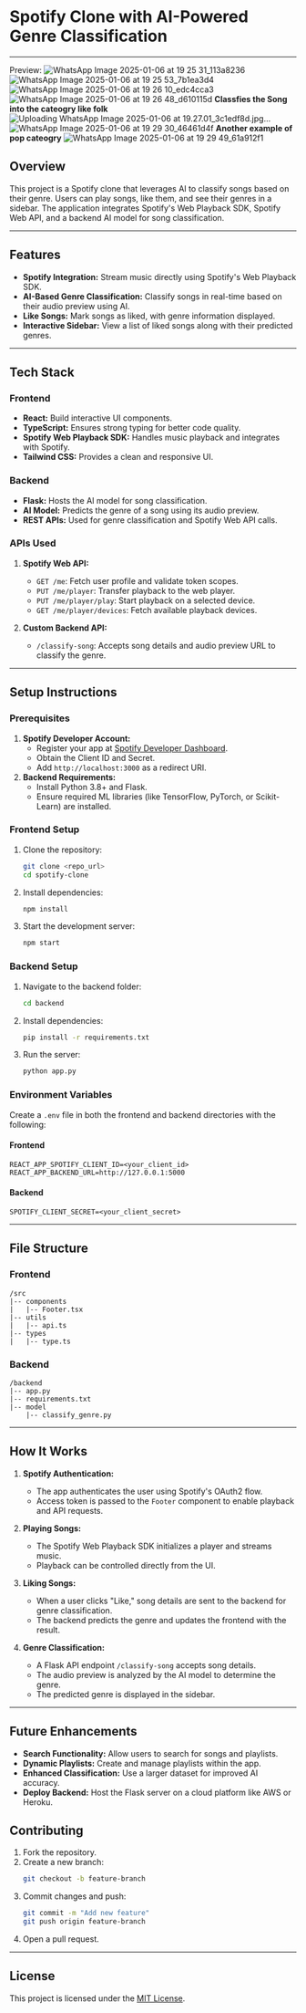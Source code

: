 # Spotify Clone with AI-Powered Genre Classification
---
Preview:
![WhatsApp Image 2025-01-06 at 19 25 31_113a8236](https://github.com/user-attachments/assets/8ff966cb-da08-4d44-b8b0-b5654fbcb701)
![WhatsApp Image 2025-01-06 at 19 25 53_7b1ea3d4](https://github.com/user-attachments/assets/e12b0e0b-0d72-4c78-9bf4-6333652c6a06)
![WhatsApp Image 2025-01-06 at 19 26 10_edc4cca3](https://github.com/user-attachments/assets/58dcaf11-189f-440f-a12c-725c6012c5da)
![WhatsApp Image 2025-01-06 at 19 26 48_d610115d](https://github.com/user-attachments/assets/61791c4b-acb9-4446-900e-f39bf493108a)
**Classfies the Song into the cateogry like folk**
![Uploading WhatsApp Image 2025-01-06 at 19.27.01_3c1edf8d.jpg…]()
![WhatsApp Image 2025-01-06 at 19 29 30_46461d4f](https://github.com/user-attachments/assets/112b98b4-4bf5-4d40-bcb4-1ffea3248feb)
**Another example of pop cateogry**
![WhatsApp Image 2025-01-06 at 19 29 49_61a912f1](https://github.com/user-attachments/assets/617ef560-52cd-4e8d-b8ee-e55f746671d6)

## Overview
This project is a Spotify clone that leverages AI to classify songs based on their genre. Users can play songs, like them, and see their genres in a sidebar. The application integrates Spotify's Web Playback SDK, Spotify Web API, and a backend AI model for song classification.

---

## Features
- **Spotify Integration:** Stream music directly using Spotify's Web Playback SDK.
- **AI-Based Genre Classification:** Classify songs in real-time based on their audio preview using AI.
- **Like Songs:** Mark songs as liked, with genre information displayed.
- **Interactive Sidebar:** View a list of liked songs along with their predicted genres.

---

## Tech Stack
### Frontend
- **React:** Build interactive UI components.
- **TypeScript:** Ensures strong typing for better code quality.
- **Spotify Web Playback SDK:** Handles music playback and integrates with Spotify.
- **Tailwind CSS:** Provides a clean and responsive UI.

### Backend
- **Flask:** Hosts the AI model for song classification.
- **AI Model:** Predicts the genre of a song using its audio preview.
- **REST APIs:** Used for genre classification and Spotify Web API calls.

### APIs Used
1. **Spotify Web API:**
   - `GET /me`: Fetch user profile and validate token scopes.
   - `PUT /me/player`: Transfer playback to the web player.
   - `PUT /me/player/play`: Start playback on a selected device.
   - `GET /me/player/devices`: Fetch available playback devices.

2. **Custom Backend API:**
   - `/classify-song`: Accepts song details and audio preview URL to classify the genre.

---

## Setup Instructions
### Prerequisites
1. **Spotify Developer Account:**
   - Register your app at [Spotify Developer Dashboard](https://developer.spotify.com/dashboard/).
   - Obtain the Client ID and Secret.
   - Add `http://localhost:3000` as a redirect URI.
2. **Backend Requirements:**
   - Install Python 3.8+ and Flask.
   - Ensure required ML libraries (like TensorFlow, PyTorch, or Scikit-Learn) are installed.

### Frontend Setup
1. Clone the repository:
   ```bash
   git clone <repo_url>
   cd spotify-clone
   ```

2. Install dependencies:
   ```bash
   npm install
   ```

3. Start the development server:
   ```bash
   npm start
   ```

### Backend Setup
1. Navigate to the backend folder:
   ```bash
   cd backend
   ```

2. Install dependencies:
   ```bash
   pip install -r requirements.txt
   ```

3. Run the server:
   ```bash
   python app.py
   ```

### Environment Variables
Create a `.env` file in both the frontend and backend directories with the following:
#### Frontend
```env
REACT_APP_SPOTIFY_CLIENT_ID=<your_client_id>
REACT_APP_BACKEND_URL=http://127.0.0.1:5000
```

#### Backend
```env
SPOTIFY_CLIENT_SECRET=<your_client_secret>
```

---

## File Structure
### Frontend
```
/src
|-- components
|   |-- Footer.tsx
|-- utils
|   |-- api.ts
|-- types
|   |-- type.ts
```

### Backend
```
/backend
|-- app.py
|-- requirements.txt
|-- model
    |-- classify_genre.py
```

---

## How It Works
1. **Spotify Authentication:**
   - The app authenticates the user using Spotify's OAuth2 flow.
   - Access token is passed to the `Footer` component to enable playback and API requests.

2. **Playing Songs:**
   - The Spotify Web Playback SDK initializes a player and streams music.
   - Playback can be controlled directly from the UI.

3. **Liking Songs:**
   - When a user clicks "Like," song details are sent to the backend for genre classification.
   - The backend predicts the genre and updates the frontend with the result.

4. **Genre Classification:**
   - A Flask API endpoint `/classify-song` accepts song details.
   - The audio preview is analyzed by the AI model to determine the genre.
   - The predicted genre is displayed in the sidebar.

---

## Future Enhancements
- **Search Functionality:** Allow users to search for songs and playlists.
- **Dynamic Playlists:** Create and manage playlists within the app.
- **Enhanced Classification:** Use a larger dataset for improved AI accuracy.
- **Deploy Backend:** Host the Flask server on a cloud platform like AWS or Heroku.



## Contributing
1. Fork the repository.
2. Create a new branch:
   ```bash
   git checkout -b feature-branch
   ```
3. Commit changes and push:
   ```bash
   git commit -m "Add new feature"
   git push origin feature-branch
   ```
4. Open a pull request.

---

## License
This project is licensed under the [MIT License](LICENSE).

